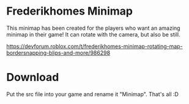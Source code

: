 # Frederikhomes Minimap
  This minimap has been created for the players who want an amazing minimap in their game!
  It can rotate with the camera, but also be still.

https://devforum.roblox.com/t/frederikhomes-minimap-rotating-map-bordersnapping-blips-and-more/986298

# Download
Put the src file into your game and rename it "Minimap". That's all :D
